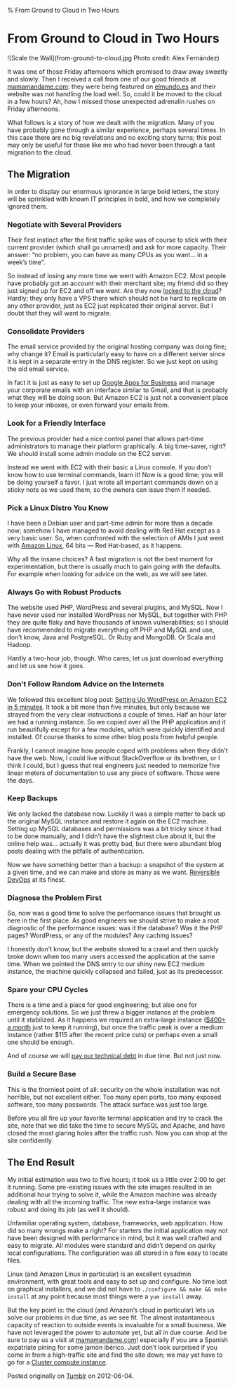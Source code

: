 % From Ground to Cloud in Two Hours

# From Ground to Cloud in Two Hours

![Scale the Wall](from-ground-to-cloud.jpg Photo credit: Alex Fernández)

It was one of those Friday afternoons which promised to draw away sweetly and slowly. Then I received a call from one of our good friends at [mamamandame.com](http://mamamandame.com/): they were being featured on [elmundo.es](http://www.elmundo.es/elmundo/2012/06/01/madrid/1338504494.html) and their website was not handling the load well. So, could it be moved to the cloud in a few hours? Ah, how I missed those unexpected adrenalin rushes on Friday afternoons.

What follows is a story of how we dealt with the migration. Many of you have probably gone through a similar experience, perhaps several times. In this case there are no big revelations and no exciting story turns; this post may only be useful for those like me who had never been through a fast migration to the cloud.

## The Migration

In order to display our enormous ignorance in large bold letters, the story will be sprinkled with known IT principles in bold, and how we completely ignored them.

### Negotiate with Several Providers

Their first instinct after the first traffic spike was of course to stick with their current provider (which shall go unnamed) and ask for more capacity. Their answer: “no problem, you can have as many CPUs as you want… in a week’s time”.

So instead of losing any more time we went with Amazon EC2. Most people have probably got an account with their merchant site; my friend did so they just signed up for EC2 and off we went. Are they now [locked to the cloud](http://tech.moveinblue.com/post/21318014173/locked-to-the-cloud)? Hardly; they only have a VPS there which should not be hard to replicate on any other provider, just as EC2 just replicated their original server. But I doubt that they will want to migrate.

### Consolidate Providers

The email service provided by the original hosting company was doing fine; why change it? Email is particularly easy to have on a different server since it is kept in a separate entry in the DNS register. So we just kept on using the old email service.

In fact it is just as easy to set up [Google Apps for Business](http://www.google.com/enterprise/apps/business/index.html) and manage your corporate emails with an interface similar to Gmail, and that is probably what they will be doing soon. But Amazon EC2 is just not a convenient place to keep your inboxes, or even forward your emails from.

### Look for a Friendly Interface

The previous provider had a nice control panel that allows part-time administrators to manage their platform graphically. A big time-saver, right? We should install some admin module on the EC2 server.

Instead we went with EC2 with their basic a Linux console. If you don’t know how to use terminal commands, learn it! Now is a good time; you will be doing yourself a favor. I just wrote all important commands down on a sticky note as we used them, so the owners can issue them if needed.

### Pick a Linux Distro You Know

I have been a Debian user and part-time admin for more than a decade now; somehow I have managed to avoid dealing with Red Hat except as a very basic user. So, when confronted with the selection of AMIs I just went with [Amazon Linux](http://aws.amazon.com/amazon-linux-ami/), 64 bits — Red Hat-based, as it happens.

Why all the insane choices? A fast migration is not the best moment for experimentation, but there is usually much to gain going with the defaults. For example when looking for advice on the web, as we will see later.

### Always Go with Robust Products

The website used PHP, WordPress and several plugins, and MySQL. Now I have never used nor installed WordPress nor MySQL, but together with PHP they are quite flaky and have thousands of known vulnerabilities; so I should have recommended to migrate everything off PHP and MySQL and use, don’t know, Java and PostgreSQL. Or Ruby and MongoDB. Or Scala and Hadoop.

Hardly a two-hour job, though. Who cares; let us just download everything and let us see how it goes.

### Don’t Follow Random Advice on the Internets

We followed this excellent blog post: [Setting Up WordPress on Amazon EC2 in 5 minutes](http://coenraets.org/blog/2012/01/setting-up-wordpress-on-amazon-ec2-in-5-minutes/). It took a bit more than five minutes, but only because we strayed from the very clear instructions a couple of times. Half an hour later we had a running instance. So we copied over all the PHP application and it run beautifully except for a few modules, which were quickly identified and installed. Of course thanks to some other blog posts from helpful people.

Frankly, I cannot imagine how people coped with problems when they didn’t have the web. Now, I could live without StackOverflow or its brethren, or I think I could, but I guess that real engineers just needed to memorize five linear meters of documentation to use any piece of software. Those were the days.

### Keep Backups

We only lacked the database now. Luckily it was a simple matter to back up the original MySQL instance and restore it again on the EC2 machine. Setting up MySQL databases and permissions was a bit tricky since it had to be done manually, and I didn’t have the slightest clue about it, but the online help was… actually it was pretty bad, but there were abundant blog posts dealing with the pitfalls of authentication.

Now we have something better than a backup: a snapshot of the system at a given time, and we can make and store as many as we want. [Reversible DevOps](http://tech.moveinblue.com/post/22860006526/reversible-engineering-part-2-devops) at its finest.

### Diagnose the Problem First

So, now was a good time to solve the performance issues that brought us here in the first place. As good engineers we should strive to make a root diagnostic of the performance issues: was it the database? Was it the PHP pages? WordPress, or any of the modules? Any caching issues?

I honestly don’t know, but the website slowed to a crawl and then quickly broke down when too many users accessed the application at the same time. When we pointed the DNS entry to our shiny new EC2 medium instance, the machine quickly collapsed and failed, just as its predecessor.

### Spare your CPU Cycles

There is a time and a place for good engineering; but also one for emergency solutions. So we just threw a bigger instance at the problem until it stabilized. As it happens we required an extra-large instance ([$400+ a month](http://aws.amazon.com/ec2/pricing/) just to keep it running), but once the traffic peak is over a medium instance (rather $115 after the recent price cuts) or perhaps even a small one should be enough.

And of course we will [pay our technical debt](http://www.codinghorror.com/blog/2009/02/paying-down-your-technical-debt.html) in due time. But not just now.

### Build a Secure Base

This is the thorniest point of all: security on the whole installation was not horrible, but not excellent either. Too many open ports, too many exposed software, too many passwords. The attack surface was just too large.

Before you all fire up your favorite terminal application and try to crack the site, note that we did take the time to secure MySQL and Apache, and have closed the most glaring holes after the traffic rush. Now you can shop at the site confidently.

## The End Result

My initial estimation was two to five hours; it took us a little over 2:00 to get it running. Some pre-existing issues with the site images resulted in an additional hour trying to solve it, while the Amazon machine was already dealing with all the incoming traffic. The new extra-large instance was robust and doing its job (as well it should).

Unfamiliar operating system, database, frameworks, web application. How did so many wrongs make a right? For starters the initial application may not have been designed with performance in mind, but it was well crafted and easy to migrate. All modules were standard and didn’t depend on quirky local configurations. The configuration was all stored in a few easy to locate files.

Linux (and Amazon Linux in particular) is an excellent sysadmin environment, with great tools and easy to set up and configure. No time lost on graphical installers, and we did not have to `./configure && make && make install` at any point because most things were a `yum install` away.

But the key point is: the cloud (and Amazon’s cloud in particular) lets us solve our problems in due time, as we see fit. The almost instantaneous capacity of reaction to outside events is invaluable for a small business. We have not leveraged the power to automate yet, but all in due course. And be sure to pay us a visit at [mamamandame.com](http://mamamandame.com/)! especially if you are a Spanish expatriate pining for some jamón ibérico. Just don’t look surprised if you come in from a high-traffic site and find the site down; we may yet have to go for a [Cluster compute instance](http://aws.amazon.com/ec2/#instance).

Posted originally on [Tumblr](http://tech.moveinblue.com/post/24425607645/from-ground-to-cloud-in-two-hours) on 2012-06-04.

